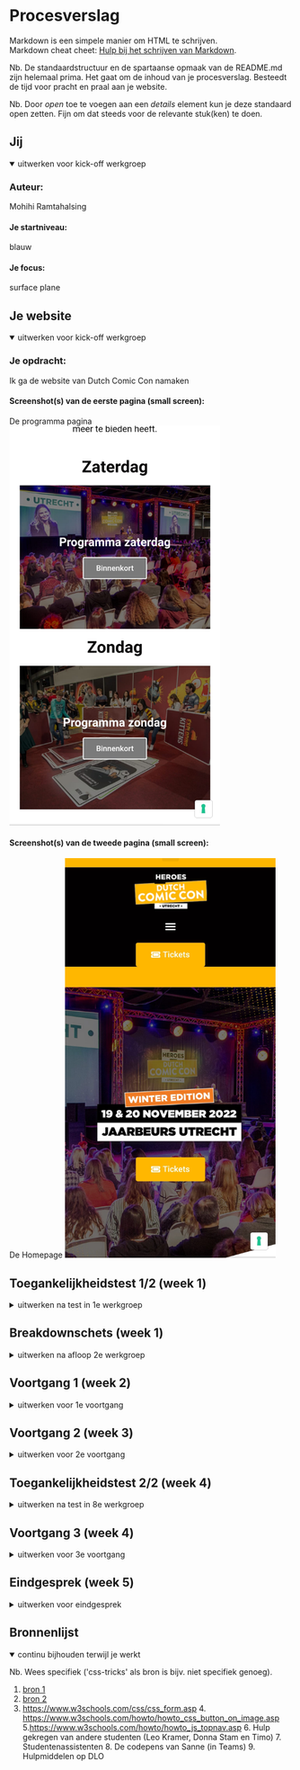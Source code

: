 # Procesverslag
Markdown is een simpele manier om HTML te schrijven.  
Markdown cheat cheet: [Hulp bij het schrijven van Markdown](https://github.com/adam-p/markdown-here/wiki/Markdown-Cheatsheet).

Nb. De standaardstructuur en de spartaanse opmaak van de README.md zijn helemaal prima. Het gaat om de inhoud van je procesverslag. Besteedt de tijd voor pracht en praal aan je website.

Nb. Door *open* toe te voegen aan een *details* element kun je deze standaard open zetten. Fijn om dat steeds voor de relevante stuk(ken) te doen.





## Jij

<details open>
  <summary>uitwerken voor kick-off werkgroep</summary>

  ### Auteur:
  Mohihi Ramtahalsing

  #### Je startniveau:
  blauw

  #### Je focus:
   surface plane
 
</details>





## Je website

<details open>
  <summary>uitwerken voor kick-off werkgroep</summary>

  ### Je opdracht:
  Ik ga de website van Dutch Comic Con namaken 

  #### Screenshot(s) van de eerste pagina (small screen): 
  De programma pagina
  <img src="images/dccprogram.jpeg" width="375px" alt="omschrijving van de pagina">

  #### Screenshot(s) van de tweede pagina (small screen):
  De Homepage
  <img src="images/dcchome.jpeg" width="375px" alt="omschrijving van de pagina">
 
</details>



## Toegankelijkheidstest 1/2 (week 1)

<details>
  <summary>uitwerken na test in 1e werkgroep</summary>

  ### Bevindingen
  Er is geen dark mode. Dus dat moet ook toegevoegd worden
Blurred vision en kleurencontrasten werkt wel gewoon goed 

  #### Screenreader
  Bij de screenreader waren de meeste problemen. Hij las sommige text niet voor. Je hoorde de screenreader bij de main text allen zeggen "webmateriaal" en verder niks anders. Dus alle tekst moet voorgelezen worden. Ook beschref het niet de afbeeldingen. Het zei alleen maar 'afbeelding'
  <img src="imgs/screenreader.png" alt="Foto van de error met de screenreader">


  #### Muis en Toetsenbord 
  Het gebruik met alleen een toetsenbord ging zonder fouten. Misschien kan ik de focus state iets duidelijker maken.
  Met muis is de site ook goed navigeerbaar. 


  #### Motoriek (shocks, elastiekjes)
  Met de elastiekjes had ik geen probleem. 
  Met de shocks was het wat lastiger, omdat scrollen met het touchpad gewoon niet te doen was. Het navigeren met tab is daarvoor een betere optie. Die kan ik nog beter maken door het duidelijker maken van de afbeeldingen die links zijn 


  #### Visueel (brillen, contrast, kleurenblind, dark/light). 
  Ik zie met een blurry bril best weinig, dit kan ik oplossen door een functie toe te voegen waarbij de de grootte van de tekst aan kan passen. Of de text iets groter te maken. 
  Met de kleurencontrasten had ik geen probleem
  Misschien bij de footer de wit op geel aanpassen om een iets beter contrast te krijgen


</details>



## Breakdownschets (week 1)

<details>
  <summary>uitwerken na afloop 2e werkgroep</summary>

  ### de hele pagina: 
  <img src="imgs/breakdownschets.png" width="375px" alt="breakdown van de hele pagina">

  ### dynamisch deel (bijv menu): 
  <img src="imgs/dynamischdeel.png" width="375px" alt="breakdown van een dynamisch deel">

 

</details>





## Voortgang 1 (week 2)

<details>
  <summary>uitwerken voor 1e voortgang</summary>

  ### Stand van zaken
  Voor het eerste gesprek was ik veel bezig met het opzetten van mijn html en heb ik een begin gemaakt aan mijn css. Deze week ging veel beter dan ik origineel had verwacht. Ik liep niet tegen veel issues aan (ook omdat ik nog niet zo ontzettend veel had. Maar ik heb mezelf wel verbaasd over hoe goed het ging met coderen. Ik merk wel echt dat ik er steeds beter in word.


  ### Agenda voor meeting
  samen met je groepje opstellen

  | Mohini         | Laura              | Idelene      | Shanine          |
  | ---            | ---                | ---          | ---              |
  | Hamburgermenu  | Animatie           | Positionering| Wanneer wel classes   |
  | Stijlen forms  | Hoe zit het met de 2e pagina | ALt labels   | Element dat verschuift als je scrolled|
  | ...            | ...                | ...          | ...              |


  ### Verslag van meeting

  - Hoe maak je een hamburger menu (1 of 2 buttons)
  - Posistionering met behulp van een grid
  - Animatie like button
  - ...

</details>





## Voortgang 2 (week 3)

<details>
  <summary>uitwerken voor 2e voortgang</summary>

  ### Stand van zaken
  hier dit ging goed & dit was lastig (neem ook screenshots op van delen van je website en code)


  ### Agenda voor meeting
  samen met je groepje opstellen

  | Mohini        | Deniz      | Donna    | Shanine        |
  | ---            | ---                | ---          | ---              |
  | Hoe style ik forms?  | Vraag. Hoe zet ik een background image bij mijn header?          | Mag je een ID gebruiken zodat je maar 1 css pagina hebt?    |Hoe maak ik de cirkel bovenin? |
  | Waarom werkt mijn AddEventListener niet? | Hoe zet ik content in een bepaalde volgorde? |Hoe doe ik deze transitions? | Hoe zet je een filmpje bij de header? |
  | Hoe voeg je een countdown timer?  | Hoe zet ik mijn buttons naast elkaar met een img ertussen?  | Mag ik deze ID houden? | .. |
  |...  | Waarom werkt me font niet? |  Mogen px bij media schermbreedte? | ...|
  | ...            | ...                | ...          | ...              |


  ### Verslag van meeting

  - Mijn script link stond op de verkeerde plek.
  - Form is correct gestijld
  - Countdown is te lastig
- ...

</details>





## Toegankelijkheidstest 2/2 (week 4)

<details>
  <summary>uitwerken na test in 8e werkgroep</summary>

  ### Bevindingen
  Mijn Focus op de Form onder aan het scherm werkt niet
  Tekst kan nog wat groter

  #### Screenreader
 Alle content en afbeeldingen werden goed door de screenreader gelezen


  #### Muis en Toetsenbord 
 Makkelijk doorheen te scrollen. 
  Met behulp van de tab kun je makkelijk zien waar je bent door de felle focus kleur. Alleen werkt de focus niet op mijn form.


  #### Motoriek (shocks, elastiekjes)
  De site was makkelijk te navigeren met de elastiekjes.
  De shocks gingen wat lastiger maar door een combinatie van scrollen en tab gebruiken is het toch makkelijk te navigeren


  #### Visueel (brillen, contrast, kleurenblind, dark/light). 
  Met alle contrast brillen ik alle content goed zien. 
  Ik had wel moeite met de vierkante blurry bril, dus daarom kan de tekst wat groter.
  Met alle kleurenblind testen kwam ik tegen geen problemen aan. 
  Ik heb nog geen dark mode, die ga ik nog toevoegen
  

</details>





## Voortgang 3 (week 4)

<details>
  <summary>uitwerken voor 3e voortgang</summary>

  ### Stand van zaken
  Het ging eerlijk gezegd minder goed dan afgelopen weken. Ik heb heel veel verschillende dingen geprobeerd die niet echt werkte, dus ik heb een heleboel tijd verspild Ik heb wel voldoende vragen voor het voortgangsgesprek, dus dat is fijn.


  ### Agenda voor meeting
  samen met je groepje opstellen

  | Mohini | Laura     | Shanine    | Idelene         |
  | ---            | ---                | ---          | ---              |
  | Menu openklappen|Java animatie      | Hoe maak je een tabel? | Object ovserver api werkt niet|
  | Schuine randen | ..| ...  | ... |
  | ...            | ...                | ...          | ...              |


  ### Verslag van meeting
  Ik werdt snel geholpen met mijn vraag over het hamburger menu

  - Hamburger menu opgelost met origin
  - Javascript gefixt
  - Schuine randen kwamen we niet aan toe
  - ...

</details>





## Eindgesprek (week 5)

<details>
  <summary>uitwerken voor eindgesprek</summary>

  ### Je uitkomst - karakteristiek screenshots:
Ik ben stieken wel trots op mijn eindresultaat. Ik ben niet zo goed in coderen, maar door dit vak vind oik het toch een beetje leuker. Ik heb in mijn site de homepage zo goed mogelijk nagemaakt. Ik heb alleen de countdown timer, de fotocarousel en de onderste footer niet gedaan. De rest heb ik helemaal nagemaakt en verbetert. Dit zijn wat screenshots van mijn site. 
  <img src="imgs/screenshot1.png" width="375px" alt="uitomst opdracht 1">
<img src="imgs/screenshot2.png" width="375px" alt="uitomst opdracht 1">
<img src="imgs/screenshot3.png" width="375px" alt="uitomst opdracht 1">
<img src="imgs/screenshot4.png" width="375px" alt="uitomst opdracht 1">


  ### Dit ging goed/Heb ik geleerd: 
  Ik heb veel meer geleerd over positioneren, animatie en achtergrond images tijdens dit vak. Het animeren vond ik zelf het leukste om te doen. Want ik had het gevoel dat het mijn site veel speelser maakte. Ik ben erg trots op hoe goed ik mijn artikelen heb nagemaakt. Ze lijken echt op de artikelen op de site, alleen op mijn site is het lettertype groter. Dus het is toegankelijker voor meer mensen. 

  <img src="imgs/screenshot2.png" width="375px" alt="uitomst opdracht 1">


  ### Dit was lastig/Is niet gelukt:
Voor mij was een heleboel heel lastig. Ik had heel erg veel moeite met de afbeeldingsknoppen en de schuine randen. Met wat goede hulp van Sanne heb ik ze allebei zo goed mogelijk kunnen oplossen. Het enige dat niet gelukt is, is een probleem met de hover. Als ik over mijn afbeeldingsknop hover, zie je soms de afbeelding zelf naar boven komen. Wat ik persoonlijk niet heel netjes vind. Alleen ik wist echt niet hoe ik dat moest oplossen. 

  <img src="imgs/screenshot6.png" width="375px" alt="uitomst opdracht 1">
</details>





## Bronnenlijst

<details open>
  <summary>continu bijhouden terwijl je werkt</summary>

  Nb. Wees specifiek ('css-tricks' als bron is bijv. niet specifiek genoeg).

  1. [bron 1](https://dlo.mijnhva.nl/d2l/common/dialogs/quickLink/quickLink.d2l?ou=437097&type=coursefile&fileId=FED+22-23+-+Blok+1+-+inh02+-+Werkgroep+1.pdf)
  2. [bron 2](https://www.w3schools.com/howto/howto_css_animate_buttons.asp)
  3. https://www.w3schools.com/css/css_form.asp
	4. https://www.w3schools.com/howto/howto_css_button_on_image.asp
	5.https://www.w3schools.com/howto/howto_js_topnav.asp
	6. Hulp gekregen van andere studenten (Leo Kramer, Donna Stam en Timo)
	7. Studentenassistenten
	8. De codepens van Sanne (in Teams)
	9. Hulpmiddelen op DLO

</details>

